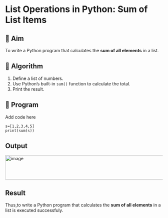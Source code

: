 # List Operations in Python: Sum of List Items

## 🎯 Aim
To write a Python program that calculates the **sum of all elements** in a list.

## 🧠 Algorithm
1. Define a list of numbers.
2. Use Python’s built-in `sum()` function to calculate the total.
3. Print the result.

## 🧾 Program

Add code here
```
s=[1,2,3,4,5]
print(sum(s))
```
## Output
<img width="1512" height="78" alt="image" src="https://github.com/user-attachments/assets/d2e86fbb-c5ff-4d3a-a035-9b7cd9a48f8d" />

## Result
Thus,to write a Python program that calculates the **sum of all elements** in a list is executed successfuly.
